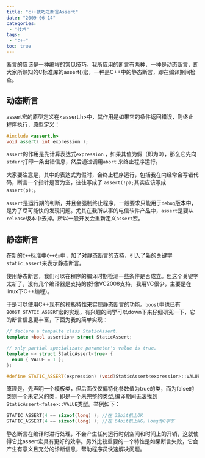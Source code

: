 ```yaml
---
title: "c++技巧之断言Assert"
date: "2009-06-14"
categories:
 - "技术"
tags:
 - "c++"
toc: true
---
```


断言的应该是一种编程的常见技巧。我所应用的断言有两种，一种是动态断言，即大家所熟知的C标准库的assert()宏，一种是C++中的静态断言，即在编译期间检查。
<!--more-->

## 动态断言

assert宏的原型定义在<assert.h>中，其作用是如果它的条件返回错误，则终止程序执行，原型定义：

```c++
#include <assert.h>  
void assert( int expression );
```

`assert`的作用是先计算表达式`expression` ，如果其值为假（即为0），那么它先向`stderr`打印一条出错信息，然后通过调用`abort` 来终止程序运行。

大家要注意是，其中的表达式为假时，会终止程序运行，包括我在内经常会写错代码，断言一个指针是否为空，往往写成了
`assert(!p);`其实应该写成`assert(p);`。

`assert`是运行期的判断，并且会强制终止程序，一般要求只能用于`debug`版本中，是为了尽可能快的发现问题。尤其在我所从事的电信软件产品中，`assert`是要从`release`版本中去掉。所以一般开发会重新定义`assert`宏。

## 静态断言

在新的`C++`标准中`C++0x`中，加了对静态断言的支持，引入了新的关键字`static_assert`来表示静态断言。

使用静态断言，我们可以在程序的编译时期检测一些条件是否成立。但这个关键字太新了，没有几个编译器是支持的(好像VC2008支持，我用VC很少，主要是在linux下C++编程)。

于是可以使用C++现有的模板特性来实现静态断言的功能。`boost`中也已有`BOOST_STATIC_ASSERT`宏的实现，有兴趣的同学可以down下来仔细研究一下，它的断言信息更丰富，下面为我的简单实现：

```c++
// declare a tempalte class StaticAssert.  
template <bool assertion> struct StaticAssert;  

// only partial specializate parameter's value is true.  
template <> struct StaticAssert<true> {  
  enum { VALUE = 1 };  
};

#define STATIC_ASSERT(expression) (void)StaticAssert<expression>::VALUE  
```

原理是，先声明一个模板类，但后面仅仅偏特化参数值为true的类，而为false的类则一个未定义的类，即是一个未完整的类型,编译期间无法找到`StaticAssert<false>::VALUE`类型。举例如下：

```c++
STATIC_ASSERT(4 == sizeof(long) ); //在 32bit机上OK  
STATIC_ASSERT(4 == sizeof(long) ); //在 64bit机上NG，long为8字节
```
静态断言在编译时进行处理，不会产生任何运行时刻空间和时间上的开销，这就使得它比assert宏具有更好的效率。另外比较重要的一个特性是如果断言失败，它会产生有意义且充分的诊断信息，帮助程序员快速解决问题。
